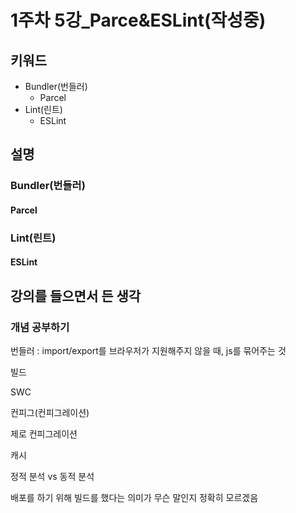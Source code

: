 # 1주차 5강_Parce&ESLint(작성중)

## 키워드

* Bundler(번들러)
  * Parcel
* Lint(린트)
  * ESLint

## 설명

### Bundler(번들러)

#### Parcel

### Lint(린트)

#### ESLint

## 강의를 들으면서 든 생각

### 개념 공부하기

번들러 : import/export를 브라우저가 지원해주지 않을 때, js를 묶어주는 것&#x20;

빌드&#x20;

SWC&#x20;

컨피그(컨피그레이션)&#x20;

제로 컨피그레이션&#x20;

캐시&#x20;

정적 분석 vs 동적 분석

배포를 하기 위해 빌드를 했다는 의미가 무슨 말인지 정확히 모르겠음
